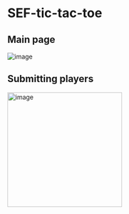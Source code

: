 # SEF-tic-tac-toe

## Main page
![image](https://github.com/marcabounader92/SEF-tic-tac-toe/assets/63245564/58d78495-dc59-4001-bc31-e8ff5a562e73)

## Submitting players

<img width="257" alt="image" src="https://github.com/marcabounader92/SEF-tic-tac-toe/assets/63245564/b5de8720-4401-4594-9a4a-ccffc6fa8c5e">

